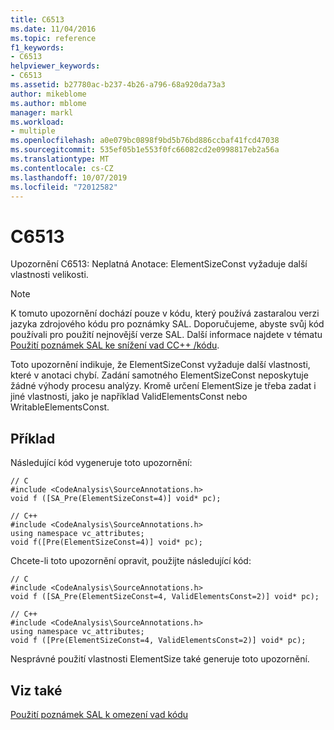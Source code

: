 ```yaml
---
title: C6513
ms.date: 11/04/2016
ms.topic: reference
f1_keywords:
- C6513
helpviewer_keywords:
- C6513
ms.assetid: b27780ac-b237-4b26-a796-68a920da73a3
author: mikeblome
ms.author: mblome
manager: markl
ms.workload:
- multiple
ms.openlocfilehash: a0e079bc0898f9bd5b76bd886ccbaf41fcd47038
ms.sourcegitcommit: 535ef05b1e553f0fc66082cd2e0998817eb2a56a
ms.translationtype: MT
ms.contentlocale: cs-CZ
ms.lasthandoff: 10/07/2019
ms.locfileid: "72012582"
---
```

# <a name="c6513"></a>C6513
Upozornění C6513: Neplatná Anotace: ElementSizeConst vyžaduje další vlastnosti velikosti.

> [!NOTE]
> K tomuto upozornění dochází pouze v kódu, který používá zastaralou verzi jazyka zdrojového kódu pro poznámky SAL. Doporučujeme, abyste svůj kód používali pro použití nejnovější verze SAL. Další informace najdete v tématu [Použití poznámek SAL ke snížení vad CC++ /kódu](../code-quality/using-sal-annotations-to-reduce-c-cpp-code-defects.md).

 Toto upozornění indikuje, že ElementSizeConst vyžaduje další vlastnosti, které v anotaci chybí. Zadání samotného ElementSizeConst neposkytuje žádné výhody procesu analýzy. Kromě určení ElementSize je třeba zadat i jiné vlastnosti, jako je například ValidElementsConst nebo WritableElementsConst.

## <a name="example"></a>Příklad
 Následující kód vygeneruje toto upozornění:

```
// C
#include <CodeAnalysis\SourceAnnotations.h>
void f ([SA_Pre(ElementSizeConst=4)] void* pc);

// C++
#include <CodeAnalysis\SourceAnnotations.h>
using namespace vc_attributes;
void f([Pre(ElementSizeConst=4)] void* pc);
```

 Chcete-li toto upozornění opravit, použijte následující kód:

```
// C
#include <CodeAnalysis\SourceAnnotations.h>
void f ([SA_Pre(ElementSizeConst=4, ValidElementsConst=2)] void* pc);

// C++
#include <CodeAnalysis\SourceAnnotations.h>
using namespace vc_attributes;
void f ([Pre(ElementSizeConst=4, ValidElementsConst=2)] void* pc);
```

 Nesprávné použití vlastnosti ElementSize také generuje toto upozornění.

## <a name="see-also"></a>Viz také
 [Použití poznámek SAL k omezení vad kódu](using-sal-annotations-to-reduce-c-cpp-code-defects.md)